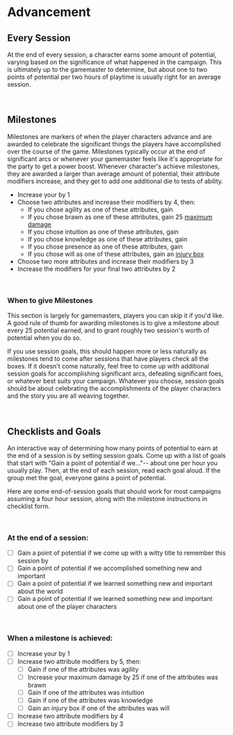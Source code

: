# Advancement

## Every Session

At the end of every session, a character earns some amount of potential, varying based on the significance of what happened in the campaign. This is ultimately up to the gamemaster to determine, but about one to two points of potential per two hours of playtime is usually right for an average session.

<br/>

## Milestones

Milestones are markers of when the player characters advance and are awarded to celebrate the significant things the players have accomplished over the course of the game. Milestones typically occur at the end of significant arcs or whenever your gamemaster feels like it's appropriate for the party to get a power boost. Whenever character's achieve milestones, they are awarded a larger than average amount of potential, their attribute modifiers increase, and they get to add one additional die to tests of ability.

* Increase your <!-- test pool? number of dice you can use on tests? --> by 1
* Choose two attributes and increase their modifiers by 4, then:
    * If you chose agility as one of these attributes, gain <!-- movement speed? -->
    * If you chose brawn as one of these attributes, gain 25 [maximum damage](damage_and_injuries.md)
    * If you chose intuition as one of these attributes, gain <!-- passive bonus? -->
    * If you chose knowledge as one of these attributes, gain <!-- ??? -->
    * If you chose presence as one of these attributes,  gain <!-- ??? -->
    * If you chose will as one of these attributes, gain an [injury box](damage_and_injuries.md)
* Choose two more attributes and increase their modifiers by 3
* Increase the modifiers for your final two attributes by 2

<br/>

### When to give Milestones

This section is largely for gamemasters, players you can skip it if you'd like. A good rule of thumb for awarding milestones is to give a milestone about every 25 potential earned, and to grant roughly two session's worth of potential when you do so.

If you use session goals, this should happen more or less naturally as milestones tend to come after sessions that have players check all the boxes. If it doesn't come naturally, feel free to come up with additional session goals for accomplishing significant arcs, defeating significant foes, or whatever best suits your campaign. Whatever you choose, session goals should be about celebrating the accomplishments of the player characters and the story you are all weaving together.

<br/>

## Checklists and Goals

An interactive way of determining how many points of potential to earn at the end of a session is by setting session goals. Come up with a list of goals that start with "Gain a point of potential if we..."-- about one per hour you usually play. Then, at the end of each session, read each goal aloud. If the group met the goal, everyone gains a point of potential.

Here are some end-of-session goals that should work for most campaigns assuming a four hour session, along with the milestone instructions in checklist form.

<br/>

### At the end of a session:

* [ ] Gain a point of potential if we come up with a witty title to remember this session by
* [ ] Gain a point of potential if we accomplished something new and important
* [ ] Gain a point of potential if we learned something new and important about the world
* [ ] Gain a point of potential if we learned something new and important about one of the player characters

<br/>

### When a milestone is achieved:

* [ ] Increase your <!-- ??? --> by 1
* [ ] Increase two attribute modifiers by 5, then:
    * [ ] Gain <!-- ??? --> if one of the attributes was agility
    * [ ] Increase your maximum damage by 25 if one of the attributes was brawn
    * [ ] Gain <!-- ??? --> if one of the attributes was intuition
    * [ ] Gain <!-- ??? --> if one of the attributes was knowledge
    * [ ] Gain an injury box if one of the attributes was will
* [ ] Increase two attribute modifiers by 4
* [ ] Increase two attribute modifiers by 3

<br/>
